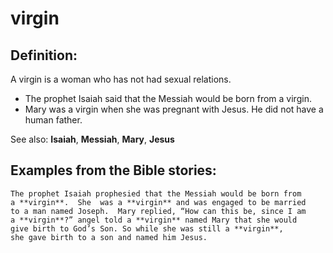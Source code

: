 virgin
======

Definition:
-----------

A virgin is a woman who has not had sexual relations.

-   The prophet Isaiah said that the Messiah would be born from a
    virgin.
-   Mary was a virgin when she was pregnant with Jesus. He did not have
    a human father.

See also: **Isaiah**, **Messiah**, **Mary**, **Jesus**

Examples from the Bible stories:
--------------------------------

    The prophet Isaiah prophesied that the Messiah would be born from
    a **virgin**.  She  was a **virgin** and was engaged to be married
    to a man named Joseph.  Mary replied, “How can this be, since I am
    a **virgin**?” angel told a **virgin** named Mary that she would
    give birth to God’s Son. So while she was still a **virgin**,
    she gave birth to a son and named him Jesus.
